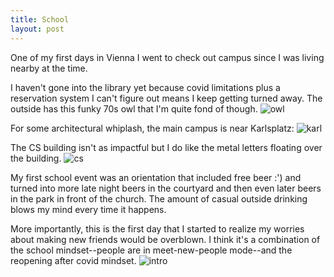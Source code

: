 ```yaml
---
title: School
layout: post
---
```

One of my first days in Vienna I went to check out campus since I was living nearby at the time.

I haven't gone into the library yet because covid limitations plus a reservation system I can't figure out means I keep getting turned away. The outside has this funky 70s owl that I'm quite fond of though. 
![owl]({{site.baseurl}}/assets/images/school/owl.jpg)

For some architectural whiplash, the main campus is near Karlsplatz:
![karl]({{site.baseurl}}/assets/images/school/karl.jpg)

The CS building isn't as impactful but I do like the metal letters floating over the building.
![cs]({{site.baseurl}}/assets/images/school/csbuilding.jpg)

My first school event was an orientation that included free beer :') and turned into more late night beers in the courtyard and then even later beers in the park in front of the church. The amount of casual outside drinking blows my mind every time it happens.

More importantly, this is the first day that I started to realize my worries about making new friends would be overblown. I think it's a combination of the school mindset--people are in meet-new-people mode--and the reopening after covid mindset.
![intro]({{site.baseurl}}/assets/images/school/intro.jpg)
